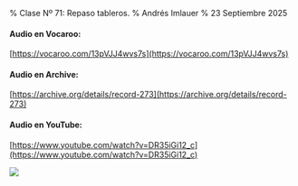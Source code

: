 % Clase Nº 71: Repaso tableros.
% Andrés Imlauer
% 23 Septiembre 2025


#### Audio en Vocaroo:

[https://vocaroo.com/13pVJJ4wvs7s](https://vocaroo.com/13pVJJ4wvs7s)

#### Audio en Archive:

[https://archive.org/details/record-273](https://archive.org/details/record-273)

#### Audio en YouTube:

[https://www.youtube.com/watch?v=DR35iGi12_c](https://www.youtube.com/watch?v=DR35iGi12_c)

![](https://blogger.googleusercontent.com/img/b/R29vZ2xl/AVvXsEhY56ykD60SKcrm8Q81E_Q5-xt5yWZxaKvtRQqZIibe9dszJ92KLjT4pMtocjKKSkpvSpnUfpttqqLKmUexSOm58sQ0-YUzF2-ScdLotdMM1R4uX8u8aQThJn3b__Os_vymgvOOuMGtWgIUZrbBJDSUwCJCRPBMHA3nsY9Cs846zuvyAPE6hJD2YL0BjfU/s4160/IMG_20250923_193626536.jpg)

